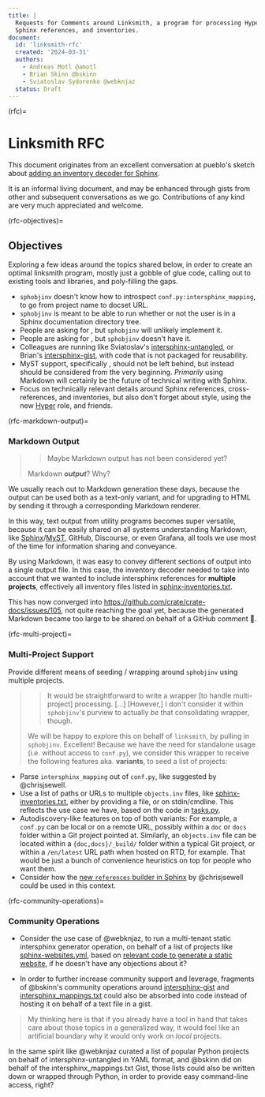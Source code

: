 ```yaml
---
title: |
  Requests for Comments around Linksmith, a program for processing Hyperlinks,
  Sphinx references, and inventories.
document:
  id: 'linksmith-rfc'
  created: '2024-03-31'
  authors:
    - Andreas Motl @amotl
    - Brian Skinn @bskinn
    - Sviatoslav Sydorenko @webknjaz
  status: Draft
---
```


(rfc)=

# Linksmith RFC

This document originates from an excellent conversation at pueblo's sketch
about [adding an inventory decoder for Sphinx].

It is an informal living document, and may be enhanced through gists from
other and subsequent conversations as we go.
Contributions of any kind are very much appreciated and welcome.


(rfc-objectives)=
## Objectives

Exploring a few ideas around the topics shared below, in order to create
an optimal linksmith program, mostly just a gobble of glue code, calling out
to existing tools and libraries, and poly-filling the gaps.

- `sphobjinv` doesn't know how to introspect `conf.py:intersphinx_mapping`,
  to go from project name to docset URL.
- `sphobjinv` is meant to be able to run whether or not the user is in a
  Sphinx documentation directory tree.
- People are asking for [](#rfc-markdown-output), but `sphobjinv` will unlikely
  implement it.
- People are asking for [](#rfc-multi-project), but `sphobjinv` doesn't
  have it.
- Colleagues are running [](#rfc-community-operations) like Sviatoslav's
  [intersphinx-untangled], or Brian's [intersphinx-gist], with code that
  is not packaged for reusability.
- MyST support, specifically [](inv:mep#mep-0002), should not be left
  behind, but instead should be considered from the very beginning. _Primarily_
  using Markdown will certainly be the future of technical writing with Sphinx.
- Focus on technically relevant details around Sphinx references, cross-
  references, and inventories, but also don't forget about style, using the
  new [Hyper] role, and friends.


(rfc-markdown-output)=
### Markdown Output

>> Maybe Markdown output has not been considered yet?
>
> Markdown **_output_**? Why?

We usually reach out to Markdown generation these days, because the output can
be used both as a text-only variant, and for upgrading to HTML by sending it
through a corresponding Markdown renderer.

In this way, text output from utility programs becomes super versatile, because
it can be easily shared on all systems understanding Markdown, like
[Sphinx]/[MyST], GitHub, Discourse, or even Grafana, all tools we use most of
the time for information sharing and conveyance.

By using Markdown, it was easy to convey different sections of output into a
single output file. In this case, the inventory decoder needed to take into
account that we wanted to include intersphinx references for **multiple
projects**, effectively all inventory files listed in [sphinx-inventories.txt].

This has now converged into https://github.com/crate/crate-docs/issues/105, not
quite reaching the goal yet, because the generated Markdown became too large to
be shared on behalf of a GitHub comment 🙈.


(rfc-multi-project)=
### Multi-Project Support

Provide different means of seeding / wrapping around `sphobjinv` using
multiple projects.

>> It would be straightforward to write a wrapper [to handle multi-project]
>> processing. [...] [However,] I don't consider it within `sphobjinv`'s
>> purview to actually _be_ that consolidating wrapper, though. 
>
> We will be happy to explore this on behalf of `linksmith`, by
> pulling in `sphobjinv`. Excellent! Because we have the need for standalone
> usage (i.e. without access to `conf.py`), we consider this wrapper to receive
> the following features aka. **variants**, to seed a list of projects:

- Parse `intersphinx_mapping` out of `conf.py`, like suggested by @chrisjsewell.
- Use a list of paths or URLs to multiple `objects.inv` files, like 
  [sphinx-inventories.txt], either by providing a file, or on stdin/cmdline.
  This reflects the use case we have, based on the code in [tasks.py].
- Autodiscovery-like features on top of both variants: For example, a `conf.py`
  can be local or on a remote URL, possibly within a `doc` or `docs` folder
  within a Git project pointed at. Similarly, an `objects.inv` file can be
  located within a `{doc,docs}/_build/` folder within a typical Git project,
  or within a `/en/latest` URL path when hosted on RTD, for example. That
  would be just a bunch of convenience heuristics on top for people who want them.
- Consider how the [new `references` builder in Sphinx] by @chrisjsewell could be
  used in this context.


(rfc-community-operations)=
### Community Operations

- Consider the use case of @webknjaz, to run a multi-tenant static intersphinx
  generator operation, on behalf of a list of projects like [sphinx-websites.yml],
  based on [relevant code to generate a static website], if he doesn't have any
  objections about it?

- In order to further increase community support and leverage, fragments of @bskinn's
  community operations around [intersphinx-gist] and [intersphinx_mappings.txt] could
  also be absorbed into code instead of hosting it on behalf of a text file in a gist.

> My thinking here is that if you already have a tool in hand that takes care about
> those topics in a generalized way, it would feel like an artificial boundary why it
> would only work on _local_ projects.

In the same spirit like @webknjaz curated a list of popular Python projects on behalf
of intersphinx-untangled in YAML format, and @bskinn did on behalf of the
intersphinx_mappings.txt Gist, those lists could also be written down or wrapped through
Python, in order to provide easy command-line access, right?




[adding an inventory decoder for Sphinx]: https://github.com/pyveci/pueblo/pull/73
[Hyperlink]: https://en.wikipedia.org/wiki/Hyperlink
[Hyperlinks]: https://en.wikipedia.org/wiki/Hyperlink
[Hyper]: https://sphinx-design-elements--71.org.readthedocs.build/en/71/hyper.html
[intersphinx-gist]: https://github.com/bskinn/intersphinx-gist
[intersphinx-untangled]: https://github.com/webknjaz/intersphinx-untangled
[intersphinx_mappings.txt]: https://gist.github.com/bskinn/0e164963428d4b51017cebdb6cda5209
[MEP 0002]: https://mep.mystmd.org/mep-0002
[MyST]: https://myst-parser.readthedocs.io/
[new `references` builder in Sphinx]: https://github.com/sphinx-doc/sphinx/pull/12190
[relevant code to generate a static website]: https://github.com/webknjaz/intersphinx-untangled/blob/5d495581ec9e9096aa503c7281089f0a883be619/.github/workflows/build-gh-pages.yml#L29-L82
[Sphinx]: https://www.sphinx-doc.org/
[sphinx-design]: https://sphinx-design.readthedocs.io/
[sphinx-inventories.txt]: https://github.com/crate/crate-docs/blob/main/registry/sphinx-inventories.txt
[sphinx-websites.yml]: https://github.com/webknjaz/intersphinx-untangled/blob/master/sphinx-websites.yml
[sphobjinv]: https://sphobjinv.readthedocs.io/
[tasks.py]: https://github.com/crate/crate-docs/blob/main/tasks.py
